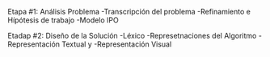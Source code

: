 

Etapa #1: Análisis Problema
 -Transcripción del problema
 -Refinamiento e Hípótesis de trabajo
 -Modelo IPO
 
 
 
Etadap #2: Diseño de la Solución
 -Léxico
 -Represetnaciones del Algoritmo
 -Representación Textual y
 -Representación Visual
 
 
 


